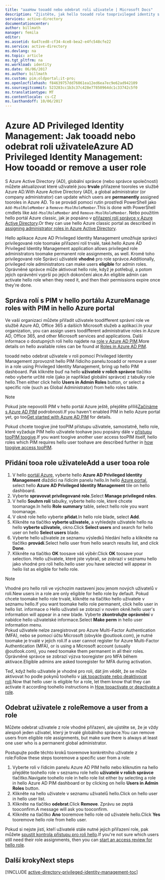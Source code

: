 ```yaml
---
title: "aaaHow tooadd nebo odebrat roli uživatele | Microsoft Docs"
description: "Zjistěte, jak hello tooadd role tooprivileged identity s aplikací Azure Active Directory Privileged Identity Management."
services: active-directory
documentationcenter: 
author: billmath
manager: femila
editor: 
ms.assetid: 6a47ced8-cf34-4ce8-bea2-e4fc548cfe22
ms.service: active-directory
ms.devlang: na
ms.topic: article
ms.tgt_pltfrm: na
ms.workload: identity
ms.date: 06/06/2017
ms.author: billmath
ms.custom: pim;oldportal;it-pro;
ms.openlocfilehash: f84639757dd76061ea12ed6ea7ec9e62ad942109
ms.sourcegitcommit: 523283cc1b3c37c428e77850964dc1c33742c5f0
ms.translationtype: MT
ms.contentlocale: cs-CZ
ms.lasthandoff: 10/06/2017
---
```

# <a name="azure-ad-privileged-identity-management-how-tooadd-or-remove-a-user-role"></a><span data-ttu-id="ced57-103">Azure AD Privileged Identity Management: Jak tooadd nebo odebrat roli uživatele</span><span class="sxs-lookup"><span data-stu-id="ced57-103">Azure AD Privileged Identity Management: How tooadd or remove a user role</span></span>
<span data-ttu-id="ced57-104">S Azure Active Directory (AD), globální správce (nebo správce společnosti) můžete aktualizovat které uživatelé jsou **trvale** přiřazené tooroles ve službě Azure AD.</span><span class="sxs-lookup"><span data-stu-id="ced57-104">With Azure Active Directory (AD), a global administrator (or company administrator) can update which users are **permanently** assigned tooroles in Azure AD.</span></span> <span data-ttu-id="ced57-105">To se provádí pomocí rutin prostředí PowerShell jako `Add-MsolRoleMember` a `Remove-MsolRoleMember`.</span><span class="sxs-lookup"><span data-stu-id="ced57-105">This is done with PowerShell cmdlets like `Add-MsolRoleMember` and `Remove-MsolRoleMember`.</span></span> <span data-ttu-id="ced57-106">Nebo použitím hello portál Azure classic, jak je popsáno v [přiřazení rolí správce v Azure Active Directory](active-directory-assign-admin-roles.md).</span><span class="sxs-lookup"><span data-stu-id="ced57-106">Or they can use hello Azure classic portal as described in [assigning administrator roles in Azure Active Directory](active-directory-assign-admin-roles.md).</span></span>

<span data-ttu-id="ced57-107">Hello aplikace Azure AD Privileged Identity Management umožňuje správci privilegované role toomake přiřazení rolí trvalé, také.</span><span class="sxs-lookup"><span data-stu-id="ced57-107">hello Azure AD Privileged Identity Management application allows privileged role administrators toomake permanent role assignments, as well.</span></span> <span data-ttu-id="ced57-108">Kromě toho privilegované role Správci uživatelé **vhodné** pro role správce.</span><span class="sxs-lookup"><span data-stu-id="ced57-108">Additionally, privileged role administrators can make users **eligible** for admin roles.</span></span> <span data-ttu-id="ced57-109">Oprávněné správce může aktivovat hello role, když je potřebují, a potom jejich oprávnění vyprší po jejich dokončení akce.</span><span class="sxs-lookup"><span data-stu-id="ced57-109">An eligible admin can activate hello role when they need it, and then their permissions expire once they're done.</span></span>

## <a name="manage-roles-with-pim-in-hello-azure-portal"></a><span data-ttu-id="ced57-110">Správa rolí s PIM v hello portálu Azure</span><span class="sxs-lookup"><span data-stu-id="ced57-110">Manage roles with PIM in hello Azure portal</span></span>
<span data-ttu-id="ced57-111">Ve vaší organizaci můžete přiřadit uživatele toodifferent správní role ve službě Azure AD, Office 365 a dalších Microsoft služeb a aplikací.</span><span class="sxs-lookup"><span data-stu-id="ced57-111">In your organization, you can assign users toodifferent administrative roles in Azure AD, Office 365, and other Microsoft services and applications.</span></span>  <span data-ttu-id="ced57-112">Další informace o dostupných rolí hello najdete na [role v Azure AD PIM](active-directory-privileged-identity-management-roles.md).</span><span class="sxs-lookup"><span data-stu-id="ced57-112">More details on hello available roles can be found at [Roles in Azure AD PIM](active-directory-privileged-identity-management-roles.md).</span></span>

<span data-ttu-id="ced57-113">tooadd nebo odebrat uživatele v roli pomocí Privileged Identity Management zprovoznit hello PIM řídicího panelu.</span><span class="sxs-lookup"><span data-stu-id="ced57-113">tooadd or remove a user in a role using Privileged Identity Management, bring up hello PIM dashboard.</span></span> <span data-ttu-id="ced57-114">Pak klikněte buď na hello **uživatelé v rolích správce** tlačítko nebo vyberte určité role (jako je například globální správce) z tabulky role hello.</span><span class="sxs-lookup"><span data-stu-id="ced57-114">Then either click hello **Users in Admin Roles** button, or select a specific role (such as Global Administrator) from hello roles table.</span></span>

> [!NOTE]
> <span data-ttu-id="ced57-115">Pokud jste nepovolili PIM v hello portál Azure ještě, přejděte příliš[Začínáme s Azure AD PIM](active-directory-privileged-identity-management-getting-started.md) podrobnosti.</span><span class="sxs-lookup"><span data-stu-id="ced57-115">If you haven't enabled PIM in hello Azure portal yet, go too[Get started with Azure AD PIM](active-directory-privileged-identity-management-getting-started.md) for details.</span></span>

<span data-ttu-id="ced57-116">Pokud chcete toogive jiné tooPIM přístupu uživatele, samostatně, hello role, které vyžaduje PIM hello uživatele toohave jsou popsány dále v [přístupu tooPIM toogive](active-directory-privileged-identity-management-how-to-give-access-to-pim.md).</span><span class="sxs-lookup"><span data-stu-id="ced57-116">If you want toogive another user access tooPIM itself, hello roles which PIM requires hello user toohave are described further in [how toogive access tooPIM](active-directory-privileged-identity-management-how-to-give-access-to-pim.md).</span></span>

## <a name="add-a-user-tooa-role"></a><span data-ttu-id="ced57-117">Přidání tooa role uživatele</span><span class="sxs-lookup"><span data-stu-id="ced57-117">Add a user tooa role</span></span>
1. <span data-ttu-id="ced57-118">V hello [portál Azure](https://portal.azure.com/), vyberte hello **Azure AD Privileged Identity Management** dlaždici na řídicím panelu hello.</span><span class="sxs-lookup"><span data-stu-id="ced57-118">In hello [Azure portal](https://portal.azure.com/), select hello **Azure AD Privileged Identity Management** tile on hello dashboard.</span></span>
2. <span data-ttu-id="ced57-119">Vyberte **spravovat privilegované role**.</span><span class="sxs-lookup"><span data-stu-id="ced57-119">Select **Manage privileged roles**.</span></span>
3. <span data-ttu-id="ced57-120">V hello **Souhrn rolí** tabulky, vyberte hello role, které chcete toomanage.</span><span class="sxs-lookup"><span data-stu-id="ced57-120">In hello **Role summary** table, select hello role you want toomanage.</span></span>
4. <span data-ttu-id="ced57-121">V okně role hello vyberte **přidat**.</span><span class="sxs-lookup"><span data-stu-id="ced57-121">In hello role blade, select **Add**.</span></span>
5. <span data-ttu-id="ced57-122">Klikněte na tlačítko **vyberte uživatele,** a vyhledejte uživatele hello na hello **vyberte uživatele,** okno.</span><span class="sxs-lookup"><span data-stu-id="ced57-122">Click **Select users** and search for hello user on hello **Select users** blade.</span></span>  
6. <span data-ttu-id="ced57-123">Vyberte hello uživatele ze seznamu výsledků hledání hello a klikněte na tlačítko **provádí**.</span><span class="sxs-lookup"><span data-stu-id="ced57-123">Select hello user from hello search results list, and click **Done**.</span></span>
7. <span data-ttu-id="ced57-124">Klikněte na tlačítko **OK** toosave váš výběr.</span><span class="sxs-lookup"><span data-stu-id="ced57-124">Click **OK** toosave your selection.</span></span> <span data-ttu-id="ced57-125">Hello uživatele, které jste vybrali, se zobrazí v seznamu hello jako vhodné pro roli hello.</span><span class="sxs-lookup"><span data-stu-id="ced57-125">hello user you have selected will appear in hello list as eligible for hello role.</span></span>

> [!NOTE]
> <span data-ttu-id="ced57-126">Vhodné pro hello roli ve výchozím nastavení jsou jenom nových uživatelů v roli.</span><span class="sxs-lookup"><span data-stu-id="ced57-126">New users in a role are only eligible for hello role by default.</span></span> <span data-ttu-id="ced57-127">Pokud chcete toomake hello role trvalé, klikněte na tlačítko hello uživatele v seznamu hello.</span><span class="sxs-lookup"><span data-stu-id="ced57-127">If you want toomake hello role permanent, click hello user in hello list.</span></span> <span data-ttu-id="ced57-128">informace o Hello uživateli se zobrazí v novém okně.</span><span class="sxs-lookup"><span data-stu-id="ced57-128">hello user's information will appear in a new blade.</span></span> <span data-ttu-id="ced57-129">Vyberte **zkontrolujte oprávnění** v nabídce hello uživatelské informace.</span><span class="sxs-lookup"><span data-stu-id="ced57-129">Select **Make perm** in hello user information menu.</span></span>  
> <span data-ttu-id="ced57-130">Pokud uživatele nelze zaregistrovat pro Azure Multi-Factor Authentication (MFA), nebo se pomocí účtu Microsoft (obvykle @outlook.com), je nutné toomake je trvalé v jejich rolí.</span><span class="sxs-lookup"><span data-stu-id="ced57-130">If a user cannot register for Azure Multi-Factor Authentication (MFA), or is using a Microsoft account (usually @outlook.com), you need toomake them permanent in all their roles.</span></span> <span data-ttu-id="ced57-131">Oprávněné správce se zobrazí výzva tooregister pro MFA během aktivace.</span><span class="sxs-lookup"><span data-stu-id="ced57-131">Eligible admins are asked tooregister for MFA during activation.</span></span>

<span data-ttu-id="ced57-132">Teď, když hello uživatele je vhodné pro roli, dát jim vědět, že se může aktivovat ho podle pokynů toohello v [jak tooactivate nebo deaktivovat roli](active-directory-privileged-identity-management-how-to-activate-role.md).</span><span class="sxs-lookup"><span data-stu-id="ced57-132">Now that hello user is eligible for a role, let them know that they can activate it according toohello instructions in [How tooactivate or deactivate a role](active-directory-privileged-identity-management-how-to-activate-role.md).</span></span>

## <a name="remove-a-user-from-a-role"></a><span data-ttu-id="ced57-133">Odebrat uživatele z role</span><span class="sxs-lookup"><span data-stu-id="ced57-133">Remove a user from a role</span></span>
<span data-ttu-id="ced57-134">Můžete odebrat uživatele z role vhodné přiřazení, ale ujistěte se, že je vždy alespoň jeden uživatel, který je trvalé globálního správce.</span><span class="sxs-lookup"><span data-stu-id="ced57-134">You can remove users from eligible role assignments, but make sure there is always at least one user who is a permanent global administrator.</span></span>

<span data-ttu-id="ced57-135">Postupujte podle těchto kroků tooremove konkrétního uživatele z role:</span><span class="sxs-lookup"><span data-stu-id="ced57-135">Follow these steps tooremove a specific user from a role:</span></span>

1. <span data-ttu-id="ced57-136">Vyberte roli v řídicím panelu Azure AD PIM hello nebo kliknutím na hello přejděte toohello role v seznamu role hello **uživatelé v rolích správce** tlačítko.</span><span class="sxs-lookup"><span data-stu-id="ced57-136">Navigate toohello role in hello role list either by selecting a role in hello Azure AD PIM dashboard or by clicking on hello **Users in Admin Roles** button.</span></span>
2. <span data-ttu-id="ced57-137">Klikněte na hello uživatele v seznamu uživatelů hello.</span><span class="sxs-lookup"><span data-stu-id="ced57-137">Click on hello user in hello user list.</span></span>
3. <span data-ttu-id="ced57-138">Klikněte na tlačítko **odebrat**.</span><span class="sxs-lookup"><span data-stu-id="ced57-138">Click **Remove**.</span></span> <span data-ttu-id="ced57-139">Zprávu se zeptá tooconfirm.</span><span class="sxs-lookup"><span data-stu-id="ced57-139">A message will ask you tooconfirm.</span></span>
4. <span data-ttu-id="ced57-140">Klikněte na tlačítko **Ano** tooremove hello role od uživatele hello.</span><span class="sxs-lookup"><span data-stu-id="ced57-140">Click **Yes** tooremove hello role from hello user.</span></span>

<span data-ttu-id="ced57-141">Pokud si nejste jistí, kteří uživatelé stále nutné jejich přiřazení role, pak můžete [spustit kontrola přístupu pro roli hello](active-directory-privileged-identity-management-how-to-start-security-review.md).</span><span class="sxs-lookup"><span data-stu-id="ced57-141">If you're not sure which users still need their role assignments, then you can [start an access review for hello role](active-directory-privileged-identity-management-how-to-start-security-review.md).</span></span>

## <a name="next-steps"></a><span data-ttu-id="ced57-142">Další kroky</span><span class="sxs-lookup"><span data-stu-id="ced57-142">Next steps</span></span>
[!INCLUDE [active-directory-privileged-identity-management-toc](../../includes/active-directory-privileged-identity-management-toc.md)]


